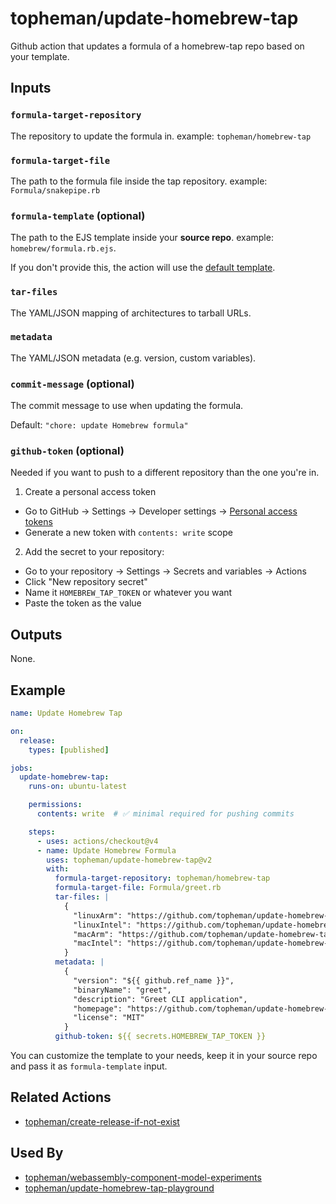 # topheman/update-homebrew-tap

Github action that updates a formula of a homebrew-tap repo based on your template.

## Inputs

### `formula-target-repository`

The repository to update the formula in. example: `topheman/homebrew-tap`

### `formula-target-file`

The path to the formula file inside the tap repository. example: `Formula/snakepipe.rb`

### `formula-template` (optional)

The path to the EJS template inside your **source repo**. example: `homebrew/formula.rb.ejs`.

If you don't provide this, the action will use the [default template](./src/formulaTemplate.ts).

### `tar-files`

The YAML/JSON mapping of architectures to tarball URLs.

### `metadata`

The YAML/JSON metadata (e.g. version, custom variables).

### `commit-message` (optional)

The commit message to use when updating the formula.

Default: `"chore: update Homebrew formula"`

### `github-token` (optional)

Needed if you want to push to a different repository than the one you're in.

1. Create a personal access token
- Go to GitHub → Settings → Developer settings → [Personal access tokens](https://github.com/settings/personal-access-tokens)
- Generate a new token with `contents: write` scope
2. Add the secret to your repository:
- Go to your repository → Settings → Secrets and variables → Actions
- Click "New repository secret"
- Name it `HOMEBREW_TAP_TOKEN` or whatever you want
- Paste the token as the value


## Outputs

None.

## Example

```yaml
name: Update Homebrew Tap

on:
  release:
    types: [published]

jobs:
  update-homebrew-tap:
    runs-on: ubuntu-latest

    permissions:
      contents: write  # ✅ minimal required for pushing commits

    steps:
      - uses: actions/checkout@v4
      - name: Update Homebrew Formula
        uses: topheman/update-homebrew-tap@v2
        with:
          formula-target-repository: topheman/homebrew-tap
          formula-target-file: Formula/greet.rb
          tar-files: |
            {
              "linuxArm": "https://github.com/topheman/update-homebrew-tap-playground/releases/download/${{ github.ref_name }}/greet-aarch64-unknown-linux-gnu.tar.gz",
              "linuxIntel": "https://github.com/topheman/update-homebrew-tap-playground/releases/download/${{ github.ref_name }}/greet-x86_64-unknown-linux-gnu.tar.gz",
              "macArm": "https://github.com/topheman/update-homebrew-tap-playground/releases/download/${{ github.ref_name }}/greet-aarch64-apple-darwin.tar.gz",
              "macIntel": "https://github.com/topheman/update-homebrew-tap-playground/releases/download/${{ github.ref_name }}/greet-x86_64-apple-darwin.tar.gz"
            }
          metadata: |
            {
              "version": "${{ github.ref_name }}",
              "binaryName": "greet",
              "description": "Greet CLI application",
              "homepage": "https://github.com/topheman/update-homebrew-tap-playground",
              "license": "MIT"
            }
          github-token: ${{ secrets.HOMEBREW_TAP_TOKEN }}
```


You can customize the template to your needs, keep it in your source repo and pass it as `formula-template` input.

## Related Actions

- [topheman/create-release-if-not-exist](https://github.com/topheman/create-release-if-not-exist)

## Used By

- [topheman/webassembly-component-model-experiments](https://github.com/topheman/webassembly-component-model-experiments)
- [topheman/update-homebrew-tap-playground](https://github.com/topheman/update-homebrew-tap-playground)
